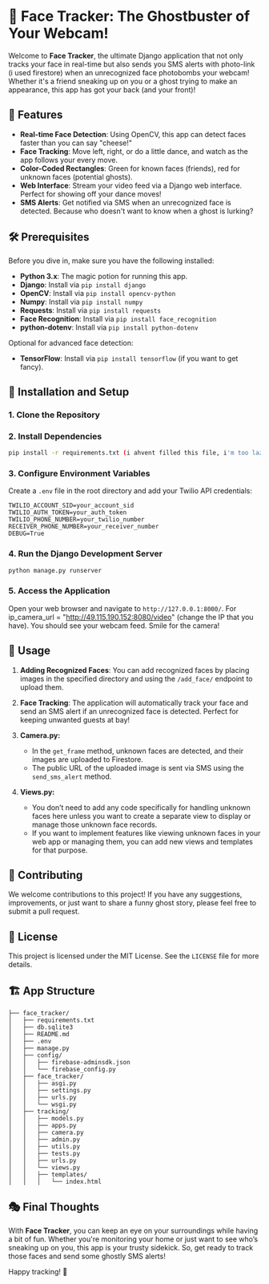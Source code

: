 # 👻 Face Tracker: The Ghostbuster of Your Webcam!

Welcome to **Face Tracker**, the ultimate Django application that not only tracks your face in real-time but also sends you SMS alerts with photo-link (i used firestore) when an unrecognized face photobombs your webcam! Whether it's a friend sneaking up on you or a ghost trying to make an appearance, this app has got your back (and your front)!

## 🎉 Features
- **Real-time Face Detection**: Using OpenCV, this app can detect faces faster than you can say "cheese!"
- **Face Tracking**: Move left, right, or do a little dance, and watch as the app follows your every move.
- **Color-Coded Rectangles**: Green for known faces (friends), red for unknown faces (potential ghosts).
- **Web Interface**: Stream your video feed via a Django web interface. Perfect for showing off your dance moves!
- **SMS Alerts**: Get notified via SMS when an unrecognized face is detected. Because who doesn't want to know when a ghost is lurking?

## 🛠️ Prerequisites
Before you dive in, make sure you have the following installed:
- **Python 3.x**: The magic potion for running this app.
- **Django**: Install via `pip install django`
- **OpenCV**: Install via `pip install opencv-python`
- **Numpy**: Install via `pip install numpy`
- **Requests**: Install via `pip install requests`
- **Face Recognition**: Install via `pip install face_recognition`
- **python-dotenv**: Install via `pip install python-dotenv`

Optional for advanced face detection:
- **TensorFlow**: Install via `pip install tensorflow` (if you want to get fancy).

## 🚀 Installation and Setup

### 1. Clone the Repository

### 2. Install Dependencies
```bash
pip install -r requirements.txt (i ahvent filled this file, i'm too lazy to fill this up)
```

### 3. Configure Environment Variables
Create a `.env` file in the root directory and add your Twilio API credentials:
```
TWILIO_ACCOUNT_SID=your_account_sid
TWILIO_AUTH_TOKEN=your_auth_token
TWILIO_PHONE_NUMBER=your_twilio_number
RECEIVER_PHONE_NUMBER=your_receiver_number
DEBUG=True
```

### 4. Run the Django Development Server
```bash
python manage.py runserver
```

### 5. Access the Application
Open your web browser and navigate to `http://127.0.0.1:8000/`. For ip_camera_url = "http://49.115.190.152:8080/video" (change the IP that you have). You should see your webcam feed. Smile for the camera!

## 📸 Usage
1. **Adding Recognized Faces**: You can add recognized faces by placing images in the specified directory and using the `/add_face/` endpoint to upload them.
2. **Face Tracking**: The application will automatically track your face and send an SMS alert if an unrecognized face is detected. Perfect for keeping unwanted guests at bay!


1. **Camera.py:**
   - In the `get_frame` method, unknown faces are detected, and their images are uploaded to Firestore.
   - The public URL of the uploaded image is sent via SMS using the `send_sms_alert` method.

2. **Views.py:**
   - You don’t need to add any code specifically for handling unknown faces here unless you want to create a separate view to display or manage those unknown face records.
   - If you want to implement features like viewing unknown faces in your web app or managing them, you can add new views and templates for that purpose.


## 🤝 Contributing
We welcome contributions to this project! If you have any suggestions, improvements, or just want to share a funny ghost story, please feel free to submit a pull request.

## 📜 License
This project is licensed under the MIT License. See the `LICENSE` file for more details.

## 🏗️ App Structure
```
├── face_tracker/
│   ├── requirements.txt
│   ├── db.sqlite3
│   ├── README.md
│   ├── .env
│   ├── manage.py
│   ├── config/
│   │   ├── firebase-adminsdk.json
│   │   └── firebase_config.py
│   ├── face_tracker/
│   │   ├── asgi.py
│   │   ├── settings.py
│   │   ├── urls.py
│   │   └── wsgi.py
│   ├── tracking/
│   │   ├── models.py
│   │   ├── apps.py
│   │   ├── camera.py
│   │   ├── admin.py
│   │   ├── utils.py
│   │   ├── tests.py
│   │   ├── urls.py
│   │   └── views.py
│   │   ├── templates/
│   │   │   └── index.html
```

## 🎭 Final Thoughts
With **Face Tracker**, you can keep an eye on your surroundings while having a bit of fun. Whether you're monitoring your home or just want to see who’s sneaking up on you, this app is your trusty sidekick. So, get ready to track those faces and send some ghostly SMS alerts!

Happy tracking! 👻
